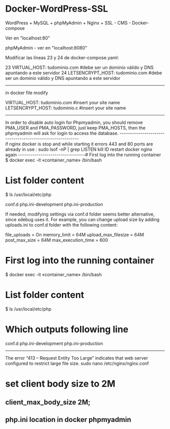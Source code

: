 # Docker-WordPress-SSL
WordPress + MySQL + phpMyAdmin + Nginx + SSL - CMS - Docker-compose

Ver en "localhost:80"

phpMyAdmin - ver en "localhost:8080"

Modificar las líneas 23 y 24 de docker-compose.yaml:

23  VIRTUAL_HOST: tudominio.com        #debe ser un dominio válido y DNS apuntando a este servidor
24  LETSENCRYPT_HOST: tudominio.com    #debe ser un dominio válido y DNS apuntando a este servidor   


********************************************************************************
in docker file modify

VIRTUAL_HOST: tudominio.com        #insert your site name
LETSENCRYPT_HOST: tudominio.c      #insert your site name

************************************************************


In order to disable auto login for Phpmyadmin, you should remove PMA_USER and PMA_PASSWORD, just keep PMA_HOSTS,
then the phpmyadmin will ask for login to access the database.
----------------------------------------------------------\
if nginx docker is stop and while starting it errors 443 and 80 ports are already in use :
sudo lsof -nP | grep LISTEN
kill ID
restart docker nginx again
---------------------------------# First log into the running container
$ docker exec -it «container_name» /bin/bash

# List folder content
$ ls /usr/local/etc/php


conf.d  php.ini-development  php.ini-production

If needed, modifying settings via conf.d folder seems better alternative, since xdebug uses it. For example, you can change upload size by adding uploads.ini to conf.d folder with the following content:

file_uploads = On
memory_limit = 64M
upload_max_filesize = 64M
post_max_size = 64M
max_execution_time = 600
# First log into the running container
$ docker exec -it «container_name» /bin/bash

# List folder content
$ ls /usr/local/etc/php

# Which outputs following line
conf.d  php.ini-development  php.ini-production


------------------------------------
The error “413 – Request Entity Too Large” indicates that web server configured to restrict large file size.
sudo nano /etc/nginx/nginx.conf
# set client body size to 2M #
client_max_body_size 2M;
------------------------------------
php.ini location in docker phpmyadmin
----------------------------------------------------------

